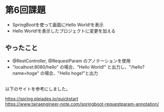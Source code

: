 # 第6回課題
- SpringBootを使って画面にHello World!を表示
- Hello World!を表示したプロジェクトに変更を加える
## やったこと
- @RestController, @RequestParam のアノテーションを使用
- "localhost:8080/hello" の場合、"Hello World!" と出力し、"/hello?name=hoge" の場合、"Hello hoge!"と出力
<br>
  以下のサイトを参考にしました。  
  
  https://spring.pleiades.io/quickstart  
  https://www.tairaengineer-note.com/springboot-requestparam-annotation/
